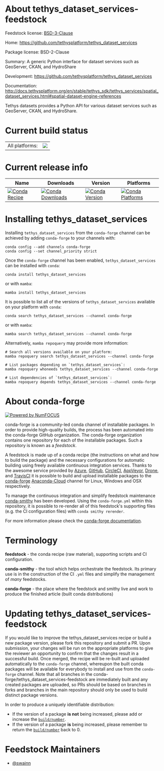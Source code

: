 About tethys_dataset_services-feedstock
=======================================

Feedstock license: [BSD-3-Clause](https://github.com/conda-forge/tethys_dataset_services-feedstock/blob/main/LICENSE.txt)

Home: https://github.com/tethysplatform/tethys_dataset_services

Package license: BSD-2-Clause

Summary: A generic Python interface for dataset services such as GeoServer, CKAN, and HydroShare

Development: https://github.com/tethysplatform/tethys_dataset_services

Documentation: http://docs.tethysplatform.org/en/stable/tethys_sdk/tethys_services/spatial_dataset_services.html#spatial-dataset-engine-references

Tethys datasets provides a Python API for various
dataset services such as GeoServer, CKAN, and HydroShare.


Current build status
====================


<table><tr><td>All platforms:</td>
    <td>
      <a href="https://dev.azure.com/conda-forge/feedstock-builds/_build/latest?definitionId=16813&branchName=main">
        <img src="https://dev.azure.com/conda-forge/feedstock-builds/_apis/build/status/tethys_dataset_services-feedstock?branchName=main">
      </a>
    </td>
  </tr>
</table>

Current release info
====================

| Name | Downloads | Version | Platforms |
| --- | --- | --- | --- |
| [![Conda Recipe](https://img.shields.io/badge/recipe-tethys_dataset_services-green.svg)](https://anaconda.org/conda-forge/tethys_dataset_services) | [![Conda Downloads](https://img.shields.io/conda/dn/conda-forge/tethys_dataset_services.svg)](https://anaconda.org/conda-forge/tethys_dataset_services) | [![Conda Version](https://img.shields.io/conda/vn/conda-forge/tethys_dataset_services.svg)](https://anaconda.org/conda-forge/tethys_dataset_services) | [![Conda Platforms](https://img.shields.io/conda/pn/conda-forge/tethys_dataset_services.svg)](https://anaconda.org/conda-forge/tethys_dataset_services) |

Installing tethys_dataset_services
==================================

Installing `tethys_dataset_services` from the `conda-forge` channel can be achieved by adding `conda-forge` to your channels with:

```
conda config --add channels conda-forge
conda config --set channel_priority strict
```

Once the `conda-forge` channel has been enabled, `tethys_dataset_services` can be installed with `conda`:

```
conda install tethys_dataset_services
```

or with `mamba`:

```
mamba install tethys_dataset_services
```

It is possible to list all of the versions of `tethys_dataset_services` available on your platform with `conda`:

```
conda search tethys_dataset_services --channel conda-forge
```

or with `mamba`:

```
mamba search tethys_dataset_services --channel conda-forge
```

Alternatively, `mamba repoquery` may provide more information:

```
# Search all versions available on your platform:
mamba repoquery search tethys_dataset_services --channel conda-forge

# List packages depending on `tethys_dataset_services`:
mamba repoquery whoneeds tethys_dataset_services --channel conda-forge

# List dependencies of `tethys_dataset_services`:
mamba repoquery depends tethys_dataset_services --channel conda-forge
```


About conda-forge
=================

[![Powered by
NumFOCUS](https://img.shields.io/badge/powered%20by-NumFOCUS-orange.svg?style=flat&colorA=E1523D&colorB=007D8A)](https://numfocus.org)

conda-forge is a community-led conda channel of installable packages.
In order to provide high-quality builds, the process has been automated into the
conda-forge GitHub organization. The conda-forge organization contains one repository
for each of the installable packages. Such a repository is known as a *feedstock*.

A feedstock is made up of a conda recipe (the instructions on what and how to build
the package) and the necessary configurations for automatic building using freely
available continuous integration services. Thanks to the awesome service provided by
[Azure](https://azure.microsoft.com/en-us/services/devops/), [GitHub](https://github.com/),
[CircleCI](https://circleci.com/), [AppVeyor](https://www.appveyor.com/),
[Drone](https://cloud.drone.io/welcome), and [TravisCI](https://travis-ci.com/)
it is possible to build and upload installable packages to the
[conda-forge](https://anaconda.org/conda-forge) [Anaconda-Cloud](https://anaconda.org/)
channel for Linux, Windows and OSX respectively.

To manage the continuous integration and simplify feedstock maintenance
[conda-smithy](https://github.com/conda-forge/conda-smithy) has been developed.
Using the ``conda-forge.yml`` within this repository, it is possible to re-render all of
this feedstock's supporting files (e.g. the CI configuration files) with ``conda smithy rerender``.

For more information please check the [conda-forge documentation](https://conda-forge.org/docs/).

Terminology
===========

**feedstock** - the conda recipe (raw material), supporting scripts and CI configuration.

**conda-smithy** - the tool which helps orchestrate the feedstock.
                   Its primary use is in the construction of the CI ``.yml`` files
                   and simplify the management of *many* feedstocks.

**conda-forge** - the place where the feedstock and smithy live and work to
                  produce the finished article (built conda distributions)


Updating tethys_dataset_services-feedstock
==========================================

If you would like to improve the tethys_dataset_services recipe or build a new
package version, please fork this repository and submit a PR. Upon submission,
your changes will be run on the appropriate platforms to give the reviewer an
opportunity to confirm that the changes result in a successful build. Once
merged, the recipe will be re-built and uploaded automatically to the
`conda-forge` channel, whereupon the built conda packages will be available for
everybody to install and use from the `conda-forge` channel.
Note that all branches in the conda-forge/tethys_dataset_services-feedstock are
immediately built and any created packages are uploaded, so PRs should be based
on branches in forks and branches in the main repository should only be used to
build distinct package versions.

In order to produce a uniquely identifiable distribution:
 * If the version of a package **is not** being increased, please add or increase
   the [``build/number``](https://docs.conda.io/projects/conda-build/en/latest/resources/define-metadata.html#build-number-and-string).
 * If the version of a package **is** being increased, please remember to return
   the [``build/number``](https://docs.conda.io/projects/conda-build/en/latest/resources/define-metadata.html#build-number-and-string)
   back to 0.

Feedstock Maintainers
=====================

* [@swainn](https://github.com/swainn/)

